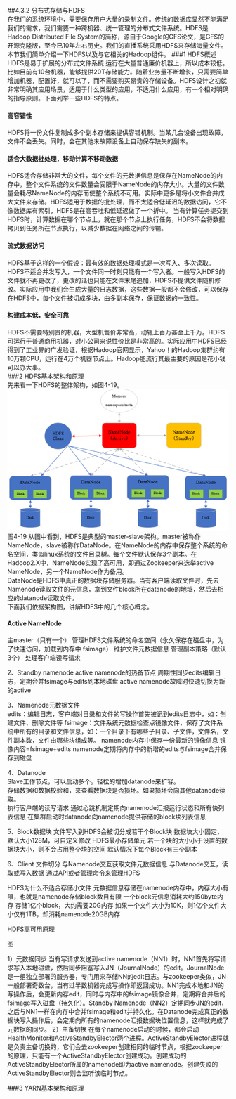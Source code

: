 ##4.3.2 分布式存储与HDFS  
在我们的系统环境中，需要保存用户大量的录制文件。传统的数据库显然不能满足我们的需求，我们需要一种跨机器、统一管理的分布式文件系统。HDFS是Hadoop Distributed File System的简称，源自于Google的GFS论文，是GFS的开源克隆版，至今已10年左右历史。我们的直播系统采用HDFS来存储海量文件。本节我们简单介绍一下HDFS以及与它相关的Hadoop组件。
###1 HDFS概述  
HDFS是易于扩展的分布式文件系统 运行在大量普通廉价机器上，所以成本较低。比如目前有10台机器，能够提供20T存储能力。随着业务量不断增长，只需要简单增加机器，配置好，就可以了，而不需要购买昂贵的存储设备。HDFS设计之初就非常明确其应用场景，适用于什么类型的应用，不适用什么应用，有一个相对明确的指导原则。下面列举一些HDFS的特点。  
#### 高容错性
HDFS将一份文件复制成多个副本存储来提供容错机制。当某几台设备出现故障，文件不会丢失。同时，会在其他未故障设备上自动保存缺失的副本。  
#### 适合大数据批处理，移动计算不移动数据
HDFS适合存储非常大的文件，每个文件的元数据信息是保存在NameNode的内存中，整个文件系统的文件数量会受限于NameNode的内存大小。大量的文件数量会耗尽NameNode的内存而使整个系统不可用。实际中更多是将小文件合并成大文件来存储。HDFS适用于数据的批处理，而不太适合低延迟的数据访问，它不像数据库有索引，HDFS是在高吞吐和低延迟做了一个折中。  当有计算任务提交到HDFS时，计算数据在哪个节点上，就在那个节点上执行任务，HDFS不会将数据拷贝到任务所在节点执行，以减少数据在网络之间的传输。  
#### 流式数据访问  
HDFS基于这样的一个假设：最有效的数据处理模式是一次写入、多次读取。HDFS不适合并发写入，一个文件同一时刻只能有一个写入者。一般写入HDFS的文件就不再更改了，更改的话也只能在文件末尾追加，HDFS不提供文件随机修改。实际应用中我们会生成大量的日志数据，这些数据一般都不会修改，可以保存在HDFS中，每个文件被切成多块，由多副本保存，保证数据的一致性。
#### 构建成本低，安全可靠
HDFS不需要特别贵的机器，大型机售价非常高，动辄上百万甚至上千万。HDFS可运行于普通商用机器，对小公司来说性价比是非常高的。实际应用中HDFS已经得到了工业界的广发验证，根据Hadoop官网显示，Yahoo！的Hadoop集群约有10万颗CPU，运行在4万个机器节点上。Hadoop能流行其最主要的原因是花小钱可以办大事。  
###2 HDFS基本架构和原理  
先来看一下HDFS的整体架构，如图4-19。  
![](/assets/HDFS架构.png)
图4-19
从图中看到，HDFS是典型的master-slave架构。master被称作NameNode，slave被称作DataNode。在NameNode的内存中保存整个系统的命名空间，类似linux系统的文件目录树。每个文件默认保存3个副本。在Hadoop2.X中，NameNode实现了高可用，即通过Zookeeper来选举active NameNode，另一个NameNode作为备用。  
DataNode是HDFS中真正的数据块存储服务器。当有客户端读取文件时，先去Namenode读取文件的元信息，拿到文件blcok所在datanode的地址，然后去相应的datanode读取文件。  
下面我们依据架构图，讲解HDFS中的几个核心概念。  
#### Active NameNode
主master（只有一个）
管理HDFS文件系统的命名空间（永久保存在磁盘中，为了快速访问，加载到内存中 fsimage）
维护文件元数据信息
管理副本策略（默认3个）
处理客户端读写请求

2、Standby namenode
active namenode的热备节点
周期性同步edits编辑日志，定期合并fsimage与edits到本地磁盘
active namenode故障时快速切换为新的active  

3、Namenode元数据文件  
edits：编辑日志，客户端对目录和文件的写操作首先被记到edits日志中，如：创建文件、删除文件等
fsimage：文件系统元数据检查点镜像文件，保存了文件系统中所有的目录和文件信息，如：一个目录下有哪些子目录、子文件，文件名，文件副本数，文件由哪些块组成等。
namenode内存中保存一份最新的镜像信息 镜像内容=fsimage+edits
namenode定期将内存中的新增的edits与fsimage合并保存到磁盘

4、Datanode  
Slave工作节点，可以启动多个。轻松的增加datanode来扩容。  
存储数据和数据校验和，来查看数据块是否损坏。如果损坏会向其他datanode读取。  
执行客户端的读写请求
通过心跳机制定期向namenode汇报运行状态和所有快列表信息
在集群启动时datanode向namenode提供存储的block块列表信息  

5、Block数据块
文件写入到HDFS会被切分成若干个Block块
数据块大小固定，默认大小128M，可自定义修改
HDFS最小存储单元
若一个块的大小小于设置的数据块大小，则不会占用整个块的空间
默认情况下每个Block有三个副本

6、Client
文件切分
与Namenode交互获取文件元数据信息
与Datanode交互，读取或写入数据
通过API或者管理命令来管理HDFS

HDFS为什么不适合存储小文件
元数据信息存储在namenode内存中，内存大小有限，也就是namenode存储block数目有限
一个block元信息消耗大约150byte内存
存储1亿个block，大约需要20G内存
如果一个文件大小为10K，则1亿个文件大小仅有1TB，却消耗namenode20GB内存

HDFS高可用原理

图

1）元数据同步
当有写请求发送到active namenode（NN1）时，NN1首先将写请求写入本地磁盘，然后同步阻塞写入JN（JournalNode）的edit。JournalNode是一组独立部署的服务器，专门用来存储NN的edit日志。与zookeeper类似，JN一般部署奇数台，当有过半数机器完成写操作即返回成功。NN1完成本地和JN的写操作后，会更新内存edit，同时与内存中的fsimage镜像合并，定期将合并后的fsimage写入磁盘（持久化）。Standby Namenode（NN2）定期同步JN的edit，之后与NN1一样在内存中合并fsimage和edit并持久化。在Datanode完成真正的数据块写入操作后，会定期向所有的namenode汇报数据块位置信息，这样就完成了元数据的同步。
2）主备切换
在每个namenode启动的时候，都会启动HealthMonitor和ActiveStandbyElector两个进程。ActiveStandbyElector进程就是负责主备切换的，它们会去zookeeper创建相同的临时节点，根据zookeeper的原理，只能有一个ActiveStandbyElector创建成功。创建成功的ActiveStandbyElector所属的namenode即为active namenode。创建失败的ActiveStandbyElector则会监听该临时节点。


###3 YARN基本架构和原理








